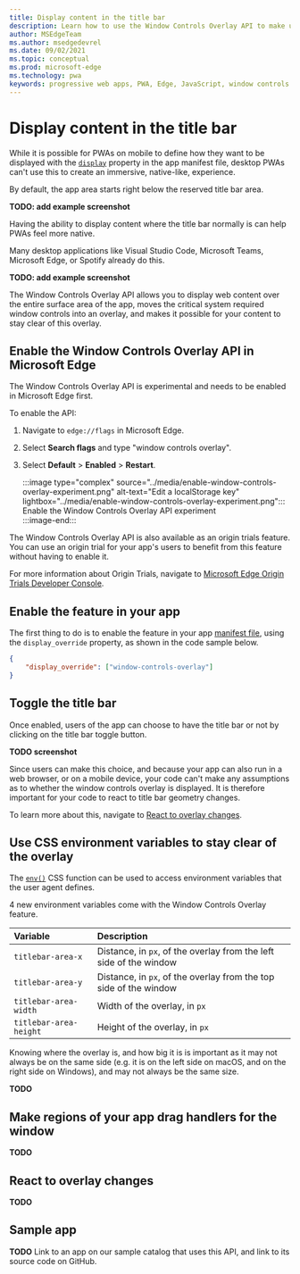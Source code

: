 ```yaml
---
title: Display content in the title bar
description: Learn how to use the Window Controls Overlay API to make use of the entire window area for your app.
author: MSEdgeTeam
ms.author: msedgedevrel
ms.date: 09/02/2021
ms.topic: conceptual
ms.prod: microsoft-edge
ms.technology: pwa
keywords: progressive web apps, PWA, Edge, JavaScript, window controls overlay, API
---
```

# Display content in the title bar

While it is possible for PWAs on mobile to define how they want to be displayed with the [`display`][MdnManifestDisplayProperty] property in the app manifest file, desktop PWAs can't use this to create an immersive, native-like, experience.  

By default, the app area starts right below the reserved title bar area.  

**TODO: add example screenshot**  

Having the ability to display content where the title bar normally is can help PWAs feel more native.  

Many desktop applications like Visual Studio Code, Microsoft Teams, Microsoft Edge, or Spotify already do this.  

**TODO: add example screenshot**  

The Window Controls Overlay API allows you to display web content over the entire surface area of the app, moves the critical system required window controls into an overlay, and makes it possible for your content to stay clear of this overlay.  

## Enable the Window Controls Overlay API in Microsoft Edge  

The Window Controls Overlay API is experimental and needs to be enabled in Microsoft Edge first.  

To enable the API:  

1.  Navigate to `edge://flags` in Microsoft Edge.  
1.  Select **Search flags** and type "window controls overlay".  
1.  Select **Default** > **Enabled** > **Restart**.  

    :::image type="complex" source="../media/enable-window-controls-overlay-experiment.png" alt-text="Edit a localStorage key" lightbox="../media/enable-window-controls-overlay-experiment.png":::
       Enable the Window Controls Overlay API experiment  
    :::image-end:::  

The Window Controls Overlay API is also available as an origin trials feature. You can use an origin trial for your app's users to benefit from this feature without having to enable it.  

For more information about Origin Trials, navigate to [Microsoft Edge Origin Trials Developer Console][MicrosoftDeveloperMicrosoftEdgeOriginTrials].  

## Enable the feature in your app  

The first thing to do is to enable the feature in your app [manifest file][ManifestFileDoc], using the `display_override` property, as shown in the code sample below.  

```json
{
    "display_override": ["window-controls-overlay"]
}
```  

## Toggle the title bar  

Once enabled, users of the app can choose to have the title bar or not by clicking on the title bar toggle button.  

**TODO screenshot**

Since users can make this choice, and because your app can also run in a web browser, or on a mobile device, your code can't make any assumptions as to whether the window controls overlay is displayed. It is therefore important for your code to react to title bar geometry changes.  

To learn more about this, navigate to [React to overlay changes](#react-to-overlay-changes).  

## Use CSS environment variables to stay clear of the overlay  

The [`env()`][MdnEnvCssFunction] CSS function can be used to access environment variables that the user agent defines.  

4 new environment variables come with the Window Controls Overlay feature.  

| Variable | Description |  
|:--- |:---  
| `titlebar-area-x` | Distance, in `px`, of the overlay from the left side of the window | 
| `titlebar-area-y` | Distance, in `px`, of the overlay from the top side of the window | 
| `titlebar-area-width` | Width of the overlay, in `px` |  
| `titlebar-area-height` | Height of the overlay, in `px` |  

Knowing where the overlay is, and how big it is is important as it may not always be on the same side (e.g. it is on the left side on macOS, and on the right side on Windows), and may not always be the same size.  

**TODO**

## Make regions of your app drag handlers for the window  

**TODO**

## React to overlay changes  

**TODO**

## Sample app  

**TODO** Link to an app on our sample catalog that uses this API, and link to its source code on GitHub.

<!-- links -->  

[MdnManifestDisplayProperty]: https://developer.mozilla.org/en-US/docs/Web/Manifest/display
[MdnEnvCssFunction]: https://developer.mozilla.org/en-US/docs/Web/CSS/env()
[ManifestFileDoc]: ./webappmanifests.md "Use the Web App Manifest to integrate your Progressive Web App into the Operating System | Microsoft Docs"  
[MicrosoftDeveloperMicrosoftEdgeOriginTrials]: https://developer.microsoft.com/microsoft-edge/origin-trials "Origin Trials | Microsoft Edge Developer"  